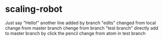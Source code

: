 # scaling-robot
Just say "Hello!"
another line added by branch "edits"
changed from local
change from master branch
chenge from branch "test branch"
directly add to master branch by click the pencil
change from atom in test branch
